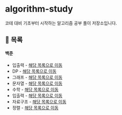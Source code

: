 # algorithm-study
코테 대비 기초부터 시작하는 알고리즘 공부 풀이 저장소입니다.

## 📌 목록
#### 백준
- 입출력 - <a href="https://github.com/yeon-so/algorithm-study/tree/main/beak-joon/%EC%9E%85%EC%B6%9C%EB%A0%A5" > 해당 목록으로 이동</a>
- DP - <a href="https://github.com/yeon-so/algorithm-study/tree/main/beak-joon/DP" > 해당 목록으로 이동 </a>
- 그래프 - <a href="https://github.com/yeon-so/algorithm-study/tree/main/beak-joon/%EA%B7%B8%EB%9E%98%ED%94%84" > 해당 목록으로 이동 </a>
- 문자열 - <a href="https://github.com/yeon-so/algorithm-study/tree/main/beak-joon/%EB%AC%B8%EC%9E%90%EC%97%B4" > 해당 목록으로 이동 </a>
- 수학 - <a href="https://github.com/yeon-so/algorithm-study/tree/main/beak-joon/%EC%88%98%ED%95%99" > 해당 목록으로 이동 </a>
- 입출력 - <a href="https://github.com/yeon-so/algorithm-study/tree/main/beak-joon/%EC%9E%85%EC%B6%9C%EB%A0%A5" > 해당 목록으로 이동 </a>
- 자료구조 - <a href="https://github.com/yeon-so/algorithm-study/tree/main/beak-joon/%EC%9E%90%EB%A3%8C%EA%B5%AC%EC%A1%B0" > 해당 목록으로 이동 </a>
- 정렬 - <a href="https://github.com/yeon-so/algorithm-study/tree/main/beak-joon/%EC%A0%95%EB%A0%AC" > 해당 목록으로 이동 </a>

